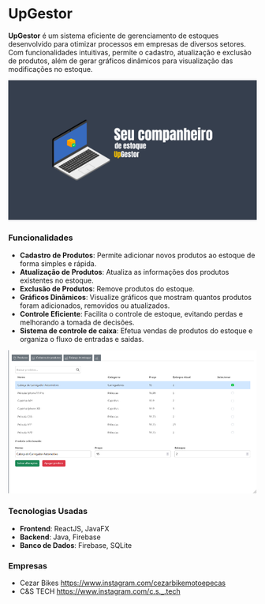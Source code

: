 # UpGestor

**UpGestor** é um sistema eficiente de gerenciamento de estoques desenvolvido para otimizar processos em empresas de diversos setores. Com funcionalidades intuitivas, permite o cadastro, atualização e exclusão de produtos, além de gerar gráficos dinâmicos para visualização das modificações no estoque.

![UpGestor](./util/Venda.png)

### Funcionalidades

- **Cadastro de Produtos**: Permite adicionar novos produtos ao estoque de forma simples e rápida.
- **Atualização de Produtos**: Atualiza as informações dos produtos existentes no estoque.
- **Exclusão de Produtos**: Remove produtos do estoque.
- **Gráficos Dinâmicos**: Visualize gráficos que mostram quantos produtos foram adicionados, removidos ou atualizados.
- **Controle Eficiente**: Facilita o controle de estoque, evitando perdas e melhorando a tomada de decisões.
- **Sistema de controle de caixa**:  Efetua vendas de produtos do estoque e organiza o fluxo de entradas e saidas.

![UpGestor](./util/estoque.png)

### Tecnologias Usadas

- **Frontend**: ReactJS, JavaFX
- **Backend**: Java, Firebase
- **Banco de Dados**: Firebase, SQLite



### Empresas
- Cezar Bikes https://www.instagram.com/cezarbikemotoepecas
- C&S TECH https://www.instagram.com/c.s._.tech